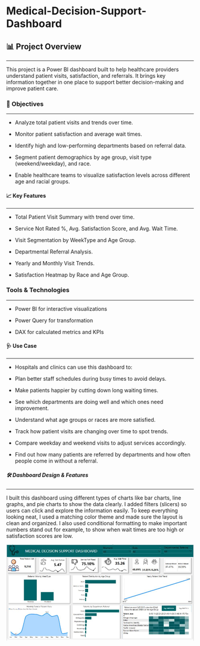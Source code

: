 # Medical-Decision-Support-Dashboard



## 📊 Project Overview
---

This project is a Power BI dashboard built to help healthcare providers understand patient visits, satisfaction, and referrals. It brings key information together in one place to support better decision-making and improve patient care.




### 🎯 Objectives
---
- Analyze total patient visits and trends over time.

- Monitor patient satisfaction and average wait times.

- Identify high and low-performing departments based on referral data.

- Segment patient demographics by age group, visit type (weekend/weekday), and race.

- Enable healthcare teams to visualize satisfaction levels across different age and racial groups.
  

#### 📈 Key Features
---
- Total Patient Visit Summary with trend over time.

- Service Not Rated %, Avg. Satisfaction Score, and Avg. Wait Time.

- Visit Segmentation by WeekType and Age Group.

- Departmental Referral Analysis.

- Yearly and Monthly Visit Trends.

- Satisfaction Heatmap by Race and Age Group.

### Tools & Technologies
---

- Power BI for interactive visualizations
  
- Power Query for transformation

- DAX for calculated metrics and KPIs


#### 🩺 Use Case
---

- Hospitals and clinics can use this dashboard to:

- Plan better staff schedules during busy times to avoid delays.

- Make patients happier by cutting down long waiting times.

- See which departments are doing well and which ones need improvement.

- Understand what age groups or races are more satisfied.

- Track how patient visits are changing over time to spot trends.

- Compare weekday and weekend visits to adjust services accordingly.

- Find out how many patients are referred by departments and how often people come in without a referral.

##### 🛠️ Dashboard Design & Features
---

I built this dashboard using different types of charts like bar charts, line graphs, and pie charts to show the data clearly. I added filters (slicers) so users can click and explore the information easily. To keep everything looking neat, I used a matching color theme and made sure the layout is clean and organized. I also used conditional formatting to make important numbers stand out for example, to show when wait times are too high or satisfaction scores are low.

![Medical](https://github.com/Konstanlytics/Medical-Decision-Support-Dashboard/blob/main/Medical.JPG)


